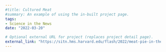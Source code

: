 ```yaml
---
#title: Cultured Meat
#summary: An example of using the in-built project page.
tags:
- Science in the News
date: "2022-03-20"

# Optional external URL for project (replaces project detail page).
external_link: "https://sitn.hms.harvard.edu/flash/2022/meat-pie-in-the-sky-when-will-our-appetite-for-lab-grown-meat-be-satisfied/"
---
```

